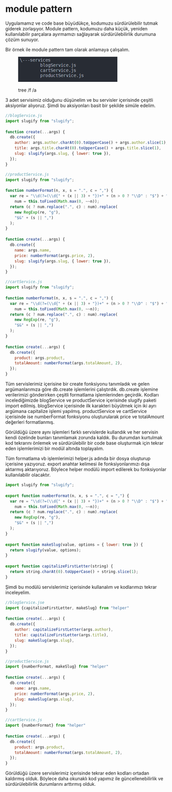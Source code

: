 # module pattern

Uygulamamız ve code base büyüdükçe, kodumuzu sürdürülebilir tutmak giderek zorlaşıyor. Module pattern, kodumuzu daha küçük, yeniden kullanılabilir parçalara ayırmamızı sağlayarak sürdürülebilirlik durumuna çözüm sunuyor.

Bir örnek ile module pattern tam olarak anlamaya çalışalım.

<figure><img src="../.gitbook/assets/module-pattern-tree-view.png" alt=""><figcaption><p>tree /f /a</p></figcaption></figure>

3 adet servisimiz olduğunu düşünelim ve bu servisler içerisinde çeşitli aksiyonlar alıyoruz. Şimdi bu aksiyonları basit bir şekilde simüle edelim.&#x20;

```javascript
//blogService.js
import slugify from "slugify";

function create(...args) {
  db.create({
    author: args.author.charAt(0).toUpperCase() + args.author.slice(1),
    title: args.title.charAt(0).toUpperCase() + args.title.slice(1),
    slug: slugify(args.slug, { lower: true }),
  });
}
```

```javascript
//productService.js
import slugify from "slugify";

function numberFormat(n, x, s = ".", c = ",") {
  var re = "\\d(?=(\\d{" + (x || 3) + "})+" + (n > 0 ? "\\D" : "$") + ")",
    num = this.toFixed(Math.max(0, ~~n));
  return (c ? num.replace(".", c) : num).replace(
    new RegExp(re, "g"),
    "$&" + (s || ",")
  );
}

function create(...args) {
  db.create({
    name: args.name,
    price: numberFormat(args.price, 2),
    slug: slugify(args.slug, { lower: true }),
  });
}

```

```javascript
//cartService.js
import slugify from "slugify";

function numberFormat(n, x, s = ".", c = ",") {
  var re = "\\d(?=(\\d{" + (x || 3) + "})+" + (n > 0 ? "\\D" : "$") + ")",
    num = this.toFixed(Math.max(0, ~~n));
  return (c ? num.replace(".", c) : num).replace(
    new RegExp(re, "g"),
    "$&" + (s || ",")
  );
}

function create(...args) {
  db.create({
    product: args.product,
    totalAmount: numberFormat(args.totalAmount, 2),
  });
}

```

Tüm servislerimiz içerisine bir create fonksiyonu tanımladık ve gelen argümanlarımıza göre db.create işlemlerini çalıştırdık. db.create işlemine verilerimizi gönderirken çeşitli formatlama işlemlerinden geçirdik. Kodları incelediğimizde blogService ve productService içerisinde slugify paketi import edilmiş. blogService içerisinde ilk karakteri büyütmek için iki ayrı argümana capitalize işlemi yapılmış. productService ve cartService içerisinde ise numberFormat fonksiyonu oluşturularak price ve totalAmount değerleri formatlanmış.&#x20;

Görüldüğü üzere aynı işlemleri farklı servislerde kullandık ve her servisin kendi özelinde bunları tanımlamak zorunda kaldık. Bu durumdan kurtulmak kod tekrarını önlemek ve sürdürülebilir bir code base oluşturmak için tekrar eden işlemlerimizi bir modül altında toplayalım.

Tüm formatlama vb işlemlerimizi helper.js adında bir dosya oluşturup içerisine yazıyoruz. export anahtar kelimesi ile fonksiyonlarımızı dışa aktarmış aktarıyoruz. Böylece helper modülü import edilerek bu fonksiyonlar kullanılabilir olacaktır.

```javascript
import slugify from "slugify";

export function numberFormat(n, x, s = ".", c = ",") {
  var re = "\\d(?=(\\d{" + (x || 3) + "})+" + (n > 0 ? "\\D" : "$") + ")",
    num = this.toFixed(Math.max(0, ~~n));
  return (c ? num.replace(".", c) : num).replace(
    new RegExp(re, "g"),
    "$&" + (s || ",")
  );
}

export function makeSlug(value, options = { lower: true }) {
  return slugify(value, options);
}

export function capitalizeFirstLetter(string) {
  return string.charAt(0).toUpperCase() + string.slice(1);
}
```

Şimdi bu modülü servislerimiz içerisinde kullanalım ve kodlarımızı tekrar inceleyelim.

```javascript
//blogService.jse
import {capitalizeFirstLetter, makeSlug} from "helper"

function create(...args) {
  db.create({
    author: capitalizeFirstLetter(args.author),
    title: capitalizeFirstLetter(args.title),
    slug: makeSlug(args.slug),
  });
}
```

```javascript
//productService.js
import {numberFormat, makeSlug} from "helper"

function create(...args) {
  db.create({
    name: args.name,
    price: numberFormat(args.price, 2),
    slug: makeSlug(args.slug),
  });
}

```

```javascript
//cartService.js
import {numberFormat} from "helper"

function create(...args) {
  db.create({
    product: args.product,
    totalAmount: numberFormat(args.totalAmount, 2),
  });
}

```

Görüldüğü üzere servislerimiz içerisinde tekrar eden kodları ortadan kaldırmış olduk. Böylece daha okunaklı kod yapımız ile güncellenebilirlik ve sürdürülebilirlik durumlarını arttırmış olduk.&#x20;
